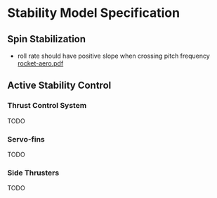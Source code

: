 # Stability Model Specification

## Spin Stabilization

- roll rate should have positive slope when crossing pitch frequency
[rocket-aero.pdf](https://explorersposts.grc.nasa.gov/post630/07-08%20Files/DocumentArchive/rocket%20aero.pdf)

## Active Stability Control

### Thrust Control System

TODO

### Servo-fins

TODO

### Side Thrusters

TODO
